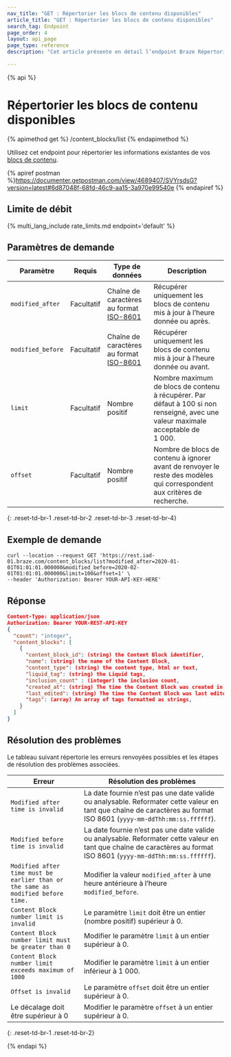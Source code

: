 ```yaml
---
nav_title: "GET : Répertorier les blocs de contenu disponibles"
article_title: "GET : Répertorier les blocs de contenu disponibles"
search_tag: Endpoint
page_order: 4
layout: api_page
page_type: reference
description: "Cet article présente en détail l’endpoint Braze Répertorier les blocs de contenu disponibles."

---
```

{% api %}
# Répertorier les blocs de contenu disponibles
{% apimethod get %}
/content_blocks/list
{% endapimethod %}

Utilisez cet endpoint pour répertorier les informations existantes de vos [blocs de contenu]({{site.baseurl}}/user_guide/engagement_tools/templates_and_media/content_blocks/).

{% apiref postman %}https://documenter.getpostman.com/view/4689407/SVYrsdsG?version=latest#6d87048f-68fd-46c9-aa15-3a970e99540e {% endapiref %}

## Limite de débit

{% multi_lang_include rate_limits.md endpoint='default' %}

## Paramètres de demande

| Paramètre | Requis | Type de données | Description |
|---|---|---|---|
| `modified_after`  | Facultatif | Chaîne de caractères au format [ISO-8601](https://en.wikipedia.org/wiki/ISO_8601) | Récupérer uniquement les blocs de contenu mis à jour à l’heure donnée ou après. |
| `modified_before`  |  Facultatif | Chaîne de caractères au format [ISO-8601](https://en.wikipedia.org/wiki/ISO_8601) | Récupérer uniquement les blocs de contenu mis à jour à l’heure donnée ou avant. |
| `limit` | Facultatif | Nombre positif | Nombre maximum de blocs de contenu à récupérer. Par défaut à 100 si non renseigné, avec une valeur maximale acceptable de 1 000. |
| `offset`  |  Facultatif | Nombre positif | Nombre de blocs de contenu à ignorer avant de renvoyer le reste des modèles qui correspondent aux critères de recherche. |
{: .reset-td-br-1 .reset-td-br-2 .reset-td-br-3  .reset-td-br-4}

## Exemple de demande
```
curl --location --request GET 'https://rest.iad-01.braze.com/content_blocks/list?modified_after=2020-01-01T01:01:01.000000&modified_before=2020-02-01T01:01:01.000000&limit=100&offset=1' \
--header 'Authorization: Bearer YOUR-API-KEY-HERE'
```

## Réponse

```json
Content-Type: application/json
Authorization: Bearer YOUR-REST-API-KEY
{
  "count": "integer",
  "content_blocks": [
    {
      "content_block_id": (string) the Content Block identifier,
      "name": (string) the name of the Content Block,
      "content_type": (string) the content type, html or text,
      "liquid_tag": (string) the Liquid tags,
      "inclusion_count" : (integer) the inclusion count,
      "created_at": (string) The time the Content Block was created in ISO 8601,
      "last_edited": (string) The time the Content Block was last edited in ISO 8601,
      "tags": (array) An array of tags formatted as strings,
    }
  ]
}
```

## Résolution des problèmes

Le tableau suivant répertorie les erreurs renvoyées possibles et les étapes de résolution des problèmes associées.

| Erreur | Résolution des problèmes |
| --- | --- |
| `Modified after time is invalid` | La date fournie n’est pas une date valide ou analysable. Reformater cette valeur en tant que chaîne de caractères au format ISO 8601 (`yyyy-mm-ddThh:mm:ss.ffffff`). |
| `Modified before time is invalid` | La date fournie n’est pas une date valide ou analysable. Reformater cette valeur en tant que chaîne de caractères au format ISO 8601 (`yyyy-mm-ddThh:mm:ss.ffffff`). |
| `Modified after time must be earlier than or the same as modified before time.` | Modifier la valeur `modified_after` à une heure antérieure à l’heure `modified_before`. |
| `Content Block number limit is invalid` | Le paramètre `limit` doit être un entier (nombre positif) supérieur à 0. |
| `Content Block number limit must be greater than 0` | Modifier le paramètre `limit` à un entier supérieur à 0. |
| `Content Block number limit exceeds maximum of 1000` | Modifier le paramètre `limit` à un entier inférieur à 1 000. |
| `Offset is invalid` | Le paramètre `offset` doit être un entier supérieur à 0. |
| Le décalage doit être supérieur à 0 | Modifier le paramètre `offset` à un entier supérieur à 0. |
{: .reset-td-br-1 .reset-td-br-2}

{% endapi %}

